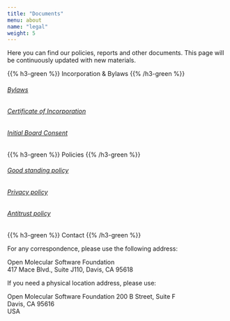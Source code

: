 ```yaml
---
title: "Documents"
menu: about
name: "legal"
weight: 5
---
```


Here you can find our policies, reports and other documents. This page will be continuously updated with new materials.

{{% h3-green %}}
Incorporation & Bylaws
{{% /h3-green %}}
###### [Bylaws](/bylaws)
###### [Certificate of Incorporation](OMSF_Certificate_of_Incorporation.pdf)
###### [Initial Board Consent](OMSF_Initial_Board_Consent.pdf)

{{% h3-green %}}
Policies
{{% /h3-green %}}
###### [Good standing policy](/good-standing-policy)
###### [Privacy policy](/privacy-policy)
###### [Antitrust policy](/antitrust-policy)


{{% h3-green %}}
Contact
{{% /h3-green %}}

For any correspondence, please use the following address:

Open Molecular Software Foundation <br>
417 Mace Blvd., Suite J110, Davis, CA 95618

If you need a physical location address, please use:

Open Molecular Software Foundation
200 B Street, Suite F <br>
Davis, CA 95616 <br>
USA
